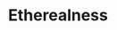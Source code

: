 ---
title: "Etherealness"
index:
  - etherealness
permalink: /spells/etherealness/
tags:
  - Spell
  - 7th Level
  - Transmutation
available_for:
  - Bard
  - Cleric
  - Sorcerer
  - Warlock
  - Wizard
level: "7th Level"
school: "Transmutation"
comp:
  - V
  - S
duration: "8 Hours"
description: |
  You step into the border regions of the Ethereal Plane, in the area where it overlaps with your current plane. You remain in the Border Ethereal for the duration or until you use your action to dismiss the spell. During this time, you can move in any direction. If you move up or down, every foot of movement costs an extra foot. You can see and hear the plane you originated from, but everything there looks gray, and you can't see anything more than 60 feet away.

  While on the Ethereal Plane, you can only affect and be affected by other creatures on that plane. Creatures that aren't on the Ethereal Plane can't perceive you and can't interact with you, unless a special ability or magic has given them the ability to do so.

  You ignore all objects and effects that aren't on the Ethereal Plane, allowing you to move through objects you perceive on the plane you originated from.

  When the spell ends, you immediately return to the plane you originated from in the spot you currently occupy. If you occupy the same spot as a solid object or creature when this happens, you are immediately shunted to the nearest unoccupied space that you can occupy and take force damage equal to twice the number of feet you are moved.

  This spell has no effect if you cast it while you are on the Ethereal Plane or a plane that doesn't border it, such as one of the Outer Planes.

  **At higher levels.** When you cast this spell using a spell slot of 8th level or higher, you can target up to three willing creatures (including you) for each slot level above 7th. The creatures must be within 10 feet of you when you cast the spell.
excerpt: "You step into the border regions of the Ethereal Plane, in the area where it overlaps with your current plane."
source: "Basic Rules"
---